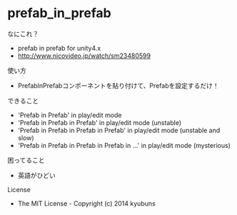 prefab_in_prefab
================

なにこれ？
* prefab in prefab for unity4.x
* http://www.nicovideo.jp/watch/sm23480599

使い方
* PrefabInPrefabコンポーネントを貼り付けて、Prefabを設定するだけ！

できること
* 'Prefab in Prefab' in play/edit mode
* 'Prefab in Prefab in Prefab' in play/edit mode (unstable)
* 'Prefab in Prefab in Prefab in Prefab' in play/edit mode (unstable and slow)
* 'Prefab in Prefab in Prefab in Prefab in ...' in play/edit mode (mysterious)

困ってること
* 英語がひどい

License
* The MIT License - Copyright (c) 2014 kyubuns

